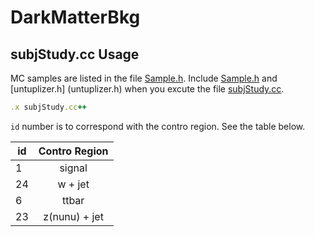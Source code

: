 # DarkMatterBkg
subjStudy.cc Usage
-----
MC samples are listed in the file [Sample.h](Sample.h). 
Include [Sample.h](Sample.h) and [untuplizer.h] (untuplizer.h) when you excute the file [subjStudy.cc](subjStudy.cc).
```ruby
.x subjStudy.cc++
```
`id` number is to correspond with the contro region. See the table below. 

| id        | Contro Region     |
| ------------- |:-------------:|
| 1      | signal |
| 24     | w + jet      |
| 6      | ttbar     |
| 23     | z(nunu) + jet      |
